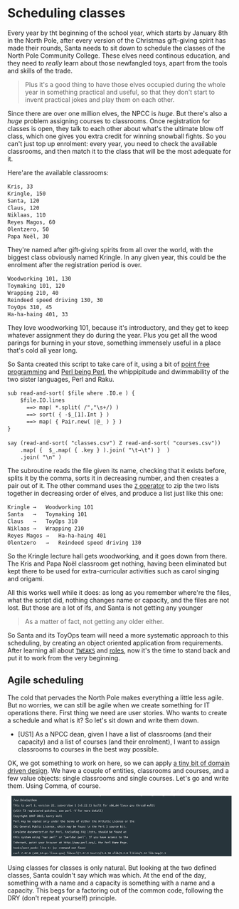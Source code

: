 # Scheduling classes

Every year by tht beginning of the school year, which starts by
January 8th in the North Pole, after every version of the Christmas
gift-giving spirit has made their rounds, Santa needs to sit down to
schedule the classes of the North Pole Community College. These elves
need continous education, and they need to *really* learn about those
newfangled toys, apart from the tools and skills of the trade.

> Plus it's a good thing to have those elves occupied during the whole
> year in something practical and useful, so that they don't start to
> invent practical jokes and play them on each other.

Since there are over one million elves, the NPCC is *huge*. But
there's also a *huge* problem assigning courses to classrooms. Once
registration for classes is open, they talk to each other about what's
the ultimate blow off class, which one gives you extra credit for
winning snowball fights. So you can't just top up enrolment: every
year, you need to check the available classrooms, and then match it to
the class that will be the most adequate for it.

Here'are the available classrooms:


```text
Kris, 33
Kringle, 150
Santa, 120
Claus, 120
Niklaas, 110
Reyes Magos, 60
Olentzero, 50
Papa Noël, 30
```

They're named after gift-giving spirits from all over the world, with
the biggest class obviously named Kringle. In any given year, this
could be the enrolment after the registration period is over.

```text
Woodworking 101, 130
Toymaking 101, 120
Wrapping 210, 40
Reindeed speed driving 130, 30
ToyOps 310, 45
Ha-ha-haing 401, 33
```

They love woodworking 101, because it's introductory, and they get to
keep whatever assignment they do during the year. Plus you get all the
wood parings for burning in your stove, something immensely useful in
a place that's cold all year long.

So Santa created this script to take care of it, using a bit of [point
free programming](https://raku-advent.blog/2020/12/22/draft-whats-the-point-of-point-free-programming/) and
[Perl being Perl](https://raku-advent.blog/2020/08/20/rfc-28-by-simon-cozens/),
the whippipitude and dwimmability of the two sister languages, Perl
and Raku.

```perl6
sub read-and-sort( $file where .IO.e ) {
    $file.IO.lines
      ==> map( *.split( /","\s+/) )
      ==> sort( { -$_[1].Int } )
      ==> map( { Pair.new( |@_ ) } )
}

say (read-and-sort( "classes.csv") Z read-and-sort( "courses.csv"))
    .map( {  $_.map( { .key } ).join( "\t→\t") }  )
    .join( "\n" )
```

The subroutine reads the file given its name, checking that it exists
before, splits it by the comma, sorts it in decreasing number, and
then creates a pair out of it. The other command uses
the [`Z` operator](https://docs.raku.org/routine/Z) to zip the two
lists together in decreasing order of elves, and produce a list just
like this one:

```text
Kringle	→	Woodworking 101
Santa	→	Toymaking 101
Claus	→	ToyOps 310
Niklaas	→	Wrapping 210
Reyes Magos	→	Ha-ha-haing 401
Olentzero	→	Reindeed speed driving 130
```

So the Kringle lecture hall gets woodworking, and it goes down from
there. The Kris  and Papa Noël classroom get nothing, having been
eliminated but kept there to be used for extra-curricular activities
such as carol singing and origami.

All this works well while it does: as long as you remember where're
the files, what the script did, nothing changes name or capacity, and
the files are not lost. But those are a lot of ifs, and Santa is not
getting any younger

> As a matter of fact, not getting any older either.

So Santa and its ToyOps team will need a more systematic approach to
this scheduling, by creating an object oriented application from
requirements. After learning all
about
[`TWEAKS`](https://raku-advent.blog/2020/12/11/day-11-santa-claus-tweaks-with-a-class/#fn-3) and
[roles](https://raku-advent.blog/2020/12/21/the-story-of-elfs-and-roles-and-santas-enterprise/),
now it's the time to stand back and put it to work from the very
beginning.

## Agile scheduling

The cold that pervades the North Pole makes everything a little less
agile. But no worries, we can still be agile when we create something
for IT operations there. First thing we need are user stories. Who
wants to create a schedule and what is it? So let's sit down and write
them down.

- [US1] As a NPCC dean, given I have a list of classrooms (and their
  capacity) and a list of courses (and their enrolment), I want to
  assign classrooms to courses in the best way possible.

OK, we got something to work on here, so we can apply [a tiny bit of
domain driven design](https://en.wikipedia.org/wiki/Domain-driven_design). We
have a couple of entities, classrooms and courses, and a few value
objects: single classrooms and single courses. Let's go and write
them. Using Comma, of course.

![Classes](classes.png)

Using classes for classes is only natural. But looking at the two
defined classes, Santa couldn't say which was which. At the end of the
day, something with a name and a capacity is something with a name and
a capacity. This begs for a factoring out of the common code,
following the DRY (don't repeat yourself) principle.

